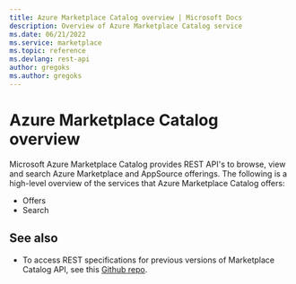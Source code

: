 ```yaml
---
title: Azure Marketplace Catalog overview | Microsoft Docs
description: Overview of Azure Marketplace Catalog service
ms.date: 06/21/2022
ms.service: marketplace
ms.topic: reference
ms.devlang: rest-api
author: gregoks
ms.author: gregoks
---
```


# Azure Marketplace Catalog overview

Microsoft Azure Marketplace Catalog provides REST API's to browse, view and search Azure Marketplace and AppSource offerings. 
The following is a high-level overview of the services that Azure Marketplace Catalog offers:

- Offers
- Search

## See also

- To access REST specifications for previous versions of Marketplace Catalog API, see this [Github repo](https://github.com/Azure/azure-rest-api-specs/tree/main/specification/marketplacecatalog).